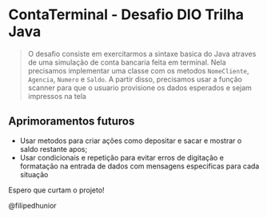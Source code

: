 # ContaTerminal - Desafio DIO Trilha Java
> O desafio consiste em exercitarmos a sintaxe basica do Java atraves de uma simulação de conta bancaria feita em terminal. Nela precisamos implementar uma classe com os metodos `NomeCliente`, `Agencia`, `Numero` e `Saldo`. A partir disso, precisamos usar a função scanner para que o usuario provisione os dados esperados e sejam impressos na tela

## Aprimoramentos futuros
- Usar metodos para criar ações como depositar e sacar e mostrar o saldo restante apos;
- Usar condicionais e repetição para evitar erros de digitação e formatação na entrada de dados com mensagens especificas para cada situação

Espero que curtam o projeto!

@filipedhunior
